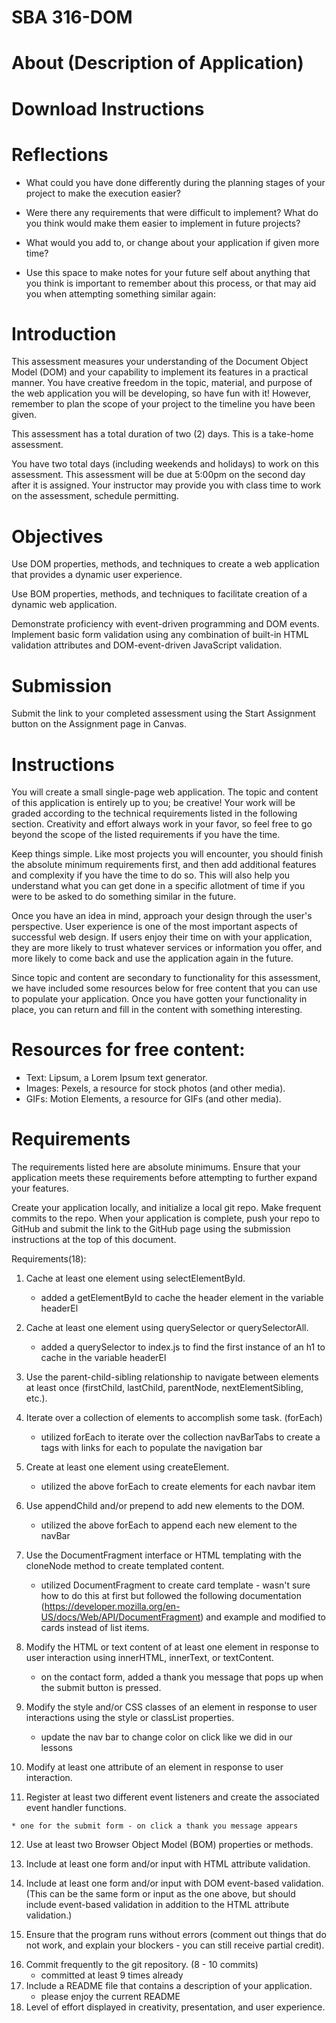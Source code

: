 # SBA 316-DOM

# About (Description of Application)



# Download Instructions 



# Reflections 
- What could you have done differently during the planning stages of your project to make the execution easier?

- Were there any requirements that were difficult to implement? What do you think would make them easier to implement in future projects?

- What would you add to, or change about your application if given more time?

- Use this space to make notes for your future self about anything that you think is important to remember about this process, or that may aid you when attempting something similar again:


<!-- Notes from the assignment  -->
# Introduction
This assessment measures your understanding of the Document Object Model (DOM) and your capability to implement its features in a practical manner. You have creative freedom in the topic, material, and purpose of the web application you will be developing, so have fun with it! However, remember to plan the scope of your project to the timeline you have been given.

This assessment has a total duration of two (2) days. This is a take-home assessment.

You have two total days (including weekends and holidays) to work on this assessment. This assessment will be due at 5:00pm on the second day after it is assigned. Your instructor may provide you with class time to work on the assessment, schedule permitting.

# Objectives
Use DOM properties, methods, and techniques to create a web application that provides a dynamic user experience.

Use BOM properties, methods, and techniques to facilitate creation of a dynamic web application.

Demonstrate proficiency with event-driven programming and DOM events.
Implement basic form validation using any combination of built-in HTML validation attributes and DOM-event-driven JavaScript validation.

# Submission
Submit the link to your completed assessment using the Start Assignment button on the Assignment page in Canvas.

# Instructions
You will create a small single-page web application. The topic and content of this application is entirely up to you; be creative!
Your work will be graded according to the technical requirements listed in the following section. Creativity and effort always work in your favor, so feel free to go beyond the scope of the listed requirements if you have the time.

Keep things simple. Like most projects you will encounter, you should finish the absolute minimum requirements first, and then add additional features and complexity if you have the time to do so. This will also help you understand what you can get done in a specific allotment of time if you were to be asked to do something similar in the future.

Once you have an idea in mind, approach your design through the user's perspective. User experience is one of the most important aspects of successful web design. If users enjoy their time on with your application, they are more likely to trust whatever services or information you offer, and more likely to come back and use the application again in the future.

Since topic and content are secondary to functionality for this assessment, we have included some resources below for free content that you can use to populate your application. Once you have gotten your functionality in place, you can return and fill in the content with something interesting.

# Resources for free content:
- Text: Lipsum, a Lorem Ipsum text generator.
- Images: Pexels, a resource for stock photos (and other media).
- GIFs: Motion Elements, a resource for GIFs (and other media).

# Requirements
The requirements listed here are absolute minimums. Ensure that your application meets these requirements before attempting to further expand your features.

Create your application locally, and initialize a local git repo. Make frequent commits to the repo. When your application is complete, push your repo to GitHub and submit the link to the GitHub page using the submission instructions at the top of this document.

Requirements(18): 

1. Cache at least one element using selectElementById.

    * added a getElementById to cache the header element in the variable headerEl 

2. Cache at least one element using querySelector or querySelectorAll.

    * added a querySelector to index.js to find the first instance of an h1 to cache in the variable headerEl

3. Use the parent-child-sibling relationship to navigate between elements at least once (firstChild, lastChild, parentNode, nextElementSibling, etc.).
<!--  not sure what to do for this  -->
4. Iterate over a collection of elements to accomplish some task. (forEach)

    * utilized forEach to iterate over the collection navBarTabs to create a tags with links for each to populate the navigation bar 

5. Create at least one element using createElement.

    * utilized the above forEach to create <a> elements for each navbar item 

6. Use appendChild and/or prepend to add new elements to the DOM.

    * utilized the above forEach to append each new <a> element to the navBar 

7. Use the DocumentFragment interface or HTML templating with the cloneNode method to create templated content. 

    * utilized DocumentFragment to create card template - wasn't sure how to do this at first but followed the following documentation (https://developer.mozilla.org/en-US/docs/Web/API/DocumentFragment) and example and modified to cards instead of list items. 

8. Modify the HTML or text content of at least one element in response to user interaction using innerHTML, innerText, or textContent.

    * on the contact form, added a thank you message that pops up when the submit button is pressed. 
    <!-- not working right now need to fix  -->

9. Modify the style and/or CSS classes of an element in response to user interactions using the style or classList properties.

    * update the nav bar to change color on click like we did in our lessons 

10. Modify at least one attribute of an element in response to user interaction.

<!-- not sure what to do for this i feel like multiple other reuqirements satisfy this  -->

11. Register at least two different event listeners and create the associated event handler functions.

<!-- on click for the nav bar and on submit for the contact form  created an event handler to change the display ont he page when the different tabs of navbar are clicked -->
<!-- or could possibly use window. -->

    * one for the submit form - on click a thank you message appears 

12. Use at least two Browser Object Model (BOM) properties or methods.
<!-- could use window.location method to add the page location to each page -->
<!-- or could possibly use window.assign to load new page -->

13. Include at least one form and/or input with HTML attribute validation.
<!-- contact form - require name to be filled, require email to match email requirements -->
14. Include at least one form and/or input with DOM event-based validation. (This can be the same form or input as the one above, but should include event-based validation in addition to the HTML attribute validation.)
<!-- same as above - gotta dig deeper into this  -->
15. Ensure that the program runs without errors (comment out things that do not work, and explain your blockers - you can still receive partial credit).
<!-- so far so good - techically it is an MPA right now not and SBA but it is working  -->
16. Commit frequently to the git repository. (8 - 10 commits)
    * committed at least 9 times already 
17. Include a README file that contains a description of your application.
    * please enjoy the current README
18. Level of effort displayed in creativity, presentation, and user experience.
